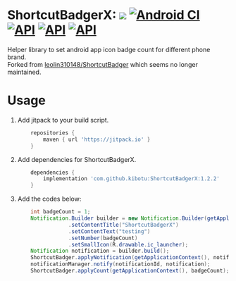 ShortcutBadgerX: [![](https://jitpack.io/v/kibotu/ShortcutBadgerX.svg)](https://jitpack.io/#kibotu/ShortcutBadgerX) [![Android CI](https://github.com/kibotu/ShortcutBadgerX/actions/workflows/android.yml/badge.svg)](https://github.com/kibotu/ShortcutBadgerX/actions/workflows/android.yml) [![API](https://img.shields.io/badge/Min%20API-23%2B-brightgreen.svg?style=flat)](https://android-arsenal.com/api?level=23) [![API](https://img.shields.io/badge/Target%20API-34%2B-brightgreen.svg?style=flat)](https://android-arsenal.com/api?level=23) [![API](https://img.shields.io/badge/Java-17-brightgreen.svg?style=flat)](https://www.oracle.com/java/technologies/javase/17all-relnotes.html)
===================================
Helper library to set android app icon badge count for different phone brand.\
Forked from [leolin310148/ShortcutBadger](https://github.com/leolin310148/ShortcutBadger) which seems no longer maintained.

Usage
===================================

1. Add jitpack to your build script.
    ```gradle
        repositories {
            maven { url 'https://jitpack.io' }
        }
    ```
2. Add dependencies for ShortcutBadgerX.
    ```gradle     
        dependencies {
            implementation 'com.github.kibotu:ShortcutBadgerX:1.2.2'
        }
    ```
3. Add the codes below:
    ```java
        int badgeCount = 1;
        Notification.Builder builder = new Notification.Builder(getApplicationContext())
                    .setContentTitle("ShortcutBadgerX")
                    .setContentText("testing")
                    .setNumber(badgeCount)
                    .setSmallIcon(R.drawable.ic_launcher);
        Notification notification = builder.build();
        ShortcutBadger.applyNotification(getApplicationContext(), notification, badgeCount);
        notificationManager.notify(notificationId, notification);
        ShortcutBadger.applyCount(getApplicationContext(), badgeCount);
    ```
